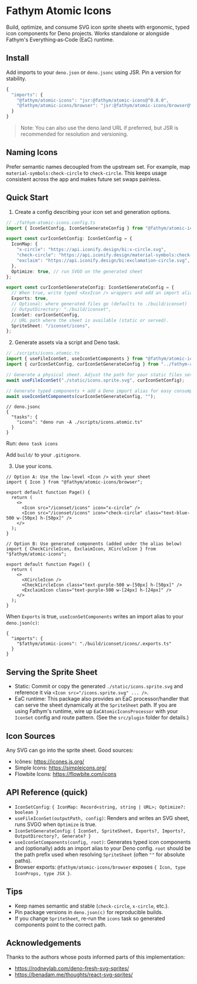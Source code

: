 # Fathym Atomic Icons

Build, optimize, and consume SVG icon sprite sheets with ergonomic, typed icon components for Deno projects. Works standalone or alongside Fathym's Everything‑as‑Code (EaC) runtime.

## Install

Add imports to your `deno.json` or `deno.jsonc` using JSR. Pin a version for stability.

```ts
{
  "imports": {
    "@fathym/atomic-icons": "jsr:@fathym/atomic-icons@^0.0.0",
    "@fathym/atomic-icons/browser": "jsr:@fathym/atomic-icons/browser@^0.0.0"
  }
}
```

> Note: You can also use the deno.land URL if preferred, but JSR is recommended for resolution and versioning.

## Naming Icons

Prefer semantic names decoupled from the upstream set. For example, map `material-symbols:check-circle` to `check-circle`. This keeps usage consistent across the app and makes future set swaps painless.

## Quick Start

1) Create a config describing your icon set and generation options.

```ts
// ./fathym-atomic-icons.config.ts
import { IconSetConfig, IconSetGenerateConfig } from "@fathym/atomic-icons";

export const curIconSetConfig: IconSetConfig = {
  IconMap: {
    "x-circle": "https://api.iconify.design/bi:x-circle.svg",
    "check-circle": "https://api.iconify.design/material-symbols:check-circle.svg",
    "exclaim": "https://api.iconify.design/bi:exclamation-circle.svg",
  },
  Optimize: true, // run SVGO on the generated sheet
};

export const curIconSetGenerateConfig: IconSetGenerateConfig = {
  // When true, write typed <XxxIcon /> wrappers and add an import alias.
  Exports: true,
  // Optional: where generated files go (defaults to ./build/iconset)
  // OutputDirectory: "./build/iconset",
  IconSet: curIconSetConfig,
  // URL path where the sheet is available (static or served).
  SpriteSheet: "/iconset/icons",
};
```

2) Generate assets via a script and Deno task.

```ts
// ./scripts/icons.atomic.ts
import { useFileIconSet, useIconSetComponents } from "@fathym/atomic-icons";
import { curIconSetConfig, curIconSetGenerateConfig } from "../fathym-atomic-icons.config.ts";

// Generate a physical sheet. Adjust the path for your static files setup.
await useFileIconSet("./static/icons.sprite.svg", curIconSetConfig);

// Generate typed components + add a Deno import alias for easy consumption.
await useIconSetComponents(curIconSetGenerateConfig, "");
```

```jsonc
// deno.jsonc
{
  "tasks": {
    "icons": "deno run -A ./scripts/icons.atomic.ts"
  }
}
```

Run: `deno task icons`

Add `build/` to your `.gitignore`.

3) Use your icons.

```tsx
// Option A: Use the low-level <Icon /> with your sheet
import { Icon } from "@fathym/atomic-icons/browser";

export default function Page() {
  return (
    <>
      <Icon src="/iconset/icons" icon="x-circle" />
      <Icon src="/iconset/icons" icon="check-circle" class="text-blue-500 w-[50px] h-[50px]" />
    </>
  );
}
```

```tsx
// Option B: Use generated components (added under the alias below)
import { CheckCircleIcon, ExclaimIcon, XCircleIcon } from "$fathym/atomic-icons";

export default function Page() {
  return (
    <>
      <XCircleIcon />
      <CheckCircleIcon class="text-purple-500 w-[50px] h-[50px]" />
      <ExclaimIcon class="text-purple-500 w-[24px] h-[24px]" />
    </>
  );
}
```

When `Exports` is true, `useIconSetComponents` writes an import alias to your `deno.json(c)`:

```jsonc
{
  "imports": {
    "$fathym/atomic-icons": "./build/iconset/icons/.exports.ts"
  }
}
```

## Serving the Sprite Sheet

- Static: Commit or copy the generated `./static/icons.sprite.svg` and reference it via `<Icon src="/icons.sprite.svg" ... />`.
- EaC runtime: This package also provides an EaC processor/handler that can serve the sheet dynamically at the `SpriteSheet` path. If you are using Fathym's runtime, wire up `EaCAtomicIconsProcessor` with your `IconSet` config and route pattern. (See the `src/plugin` folder for details.)

## Icon Sources

Any SVG can go into the sprite sheet. Good sources:

- Icônes: https://icones.js.org/
- Simple Icons: https://simpleicons.org/
- Flowbite Icons: https://flowbite.com/icons

## API Reference (quick)

- `IconSetConfig`: `{ IconMap: Record<string, string | URL>; Optimize?: boolean }`
- `useFileIconSet(outputPath, config)`: Renders and writes an SVG sheet, runs SVGO when `Optimize` is true.
- `IconSetGenerateConfig`: `{ IconSet, SpriteSheet, Exports?, Imports?, OutputDirectory?, Generate? }`
- `useIconSetComponents(config, root)`: Generates typed icon components and (optionally) adds an import alias to your Deno config. `root` should be the path prefix used when resolving `SpriteSheet` (often `""` for absolute paths).
- Browser exports: `@fathym/atomic-icons/browser` exposes `{ Icon, type IconProps, type JSX }`.

## Tips

- Keep names semantic and stable (`check-circle`, `x-circle`, etc.).
- Pin package versions in `deno.json(c)` for reproducible builds.
- If you change `SpriteSheet`, re-run the `icons` task so generated components point to the correct path.

## Acknowledgements

Thanks to the authors whose posts informed parts of this implementation:

- https://rodneylab.com/deno-fresh-svg-sprites/
- https://benadam.me/thoughts/react-svg-sprites/

